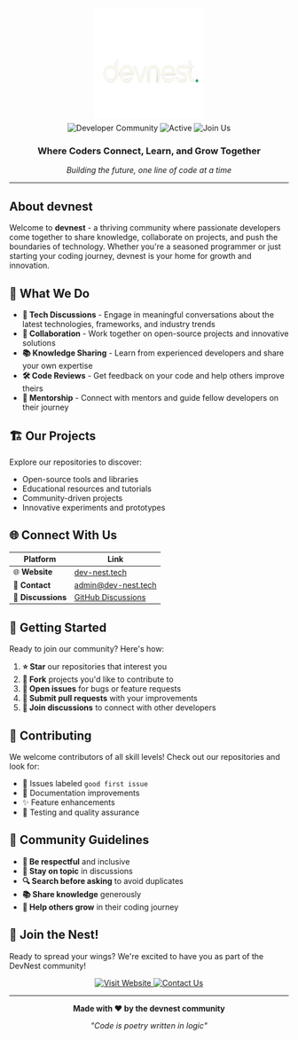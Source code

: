 <div align="center">
  
<h1 style="font-family: system-ui, -apple-system, sans-serif; font-size: 2rem; font-weight: bold; color: white; margin: 0;">
  <img src="../4F67A4B7-C339-4F12-A415-945738CFE5E8_1_201_a-removebg-preview.png" style="height:200px;width : 200px "/>
</h1>

  <img src="https://img.shields.io/badge/Community-Developers-2ea043?style=for-the-badge&logo=github" alt="Developer Community">
  <img src="https://img.shields.io/badge/Status-Active-00ff88?style=for-the-badge" alt="Active">
  <img src="https://img.shields.io/badge/Join%20Us-Welcome-ffffff?style=for-the-badge&color=black" alt="Join Us">
</div>

<div align="center">
  <h3>Where Coders Connect, Learn, and Grow Together</h3>
  <p><em>Building the future, one line of code at a time</em></p>
</div></div>

---

## About devnest

Welcome to **devnest** - a thriving community where passionate developers come together to share knowledge, collaborate on projects, and push the boundaries of technology. Whether you're a seasoned programmer or just starting your coding journey, devnest is your home for growth and innovation.

## 🎯 What We Do

- **💬 Tech Discussions** - Engage in meaningful conversations about the latest technologies, frameworks, and industry trends
- **🤝 Collaboration** - Work together on open-source projects and innovative solutions
- **📚 Knowledge Sharing** - Learn from experienced developers and share your own expertise
- **🛠️ Code Reviews** - Get feedback on your code and help others improve theirs
- **🌱 Mentorship** - Connect with mentors and guide fellow developers on their journey

## 🏗️ Our Projects

Explore our repositories to discover:
- Open-source tools and libraries
- Educational resources and tutorials
- Community-driven projects
- Innovative experiments and prototypes

## 🌐 Connect With Us

<div align="center">

| Platform | Link |
|----------|------|
| 🌐 **Website** | [dev-nest.tech](https://dev-nest.tech) |
| 📧 **Contact** | [admin@dev-nest.tech](mailto:admin@dev-nest.tech) |
| 💬 **Discussions** | [GitHub Discussions](../../discussions) |

</div>

## 🚀 Getting Started

Ready to join our community? Here's how:

1. **⭐ Star** our repositories that interest you
2. **🍴 Fork** projects you'd like to contribute to
3. **📝 Open issues** for bugs or feature requests
4. **🔀 Submit pull requests** with your improvements
5. **💬 Join discussions** to connect with other developers

## 🤝 Contributing

We welcome contributors of all skill levels! Check out our repositories and look for:
- 🐛 Issues labeled `good first issue`
- 📖 Documentation improvements
- ✨ Feature enhancements
- 🧪 Testing and quality assurance

## 📜 Community Guidelines

- **🤗 Be respectful** and inclusive
- **🎯 Stay on topic** in discussions
- **🔍 Search before asking** to avoid duplicates
- **📚 Share knowledge** generously
- **🌱 Help others grow** in their coding journey

## 🎉 Join the Nest!

Ready to spread your wings? We're excited to have you as part of the DevNest community!

<div align="center">
  <a href="https://dev-nest.tech">
    <img src="https://img.shields.io/badge/Visit%20Our%20Website-dev--nest.tech-00ff88?style=for-the-badge&logo=globe&logoColor=black&labelColor=black" alt="Visit Website">
  </a>
  <a href="mailto:admin@dev-nest.tech">
    <img src="https://img.shields.io/badge/Contact%20Us-admin%40dev--nest.tech-ffffff?style=for-the-badge&logo=gmail&logoColor=black&labelColor=black" alt="Contact Us">
  </a>
</div>

---

<div align="center">
  <p><strong>Made with ❤️ by the devnest community</strong></p>
  <p><em>"Code is poetry written in logic"</em></p>
</div>
